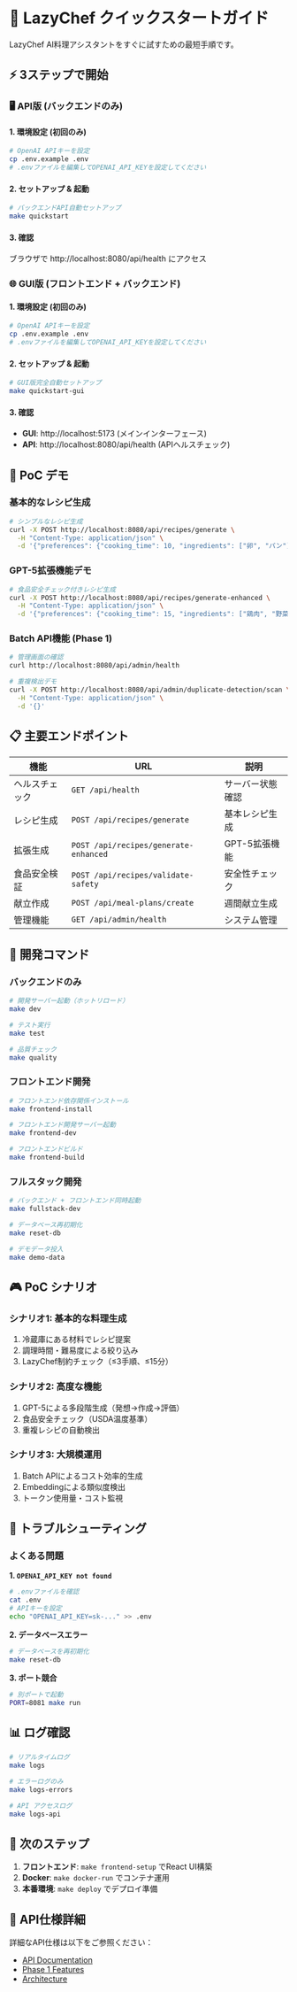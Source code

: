 # 🚀 LazyChef クイックスタートガイド

LazyChef AI料理アシスタントをすぐに試すための最短手順です。

## ⚡ 3ステップで開始

### 🖥️ API版 (バックエンドのみ)

#### 1. 環境設定 (初回のみ)
```bash
# OpenAI APIキーを設定
cp .env.example .env
# .envファイルを編集してOPENAI_API_KEYを設定してください
```

#### 2. セットアップ & 起動
```bash
# バックエンドAPI自動セットアップ
make quickstart
```

#### 3. 確認
ブラウザで http://localhost:8080/api/health にアクセス

### 🌐 GUI版 (フロントエンド + バックエンド)

#### 1. 環境設定 (初回のみ)
```bash
# OpenAI APIキーを設定
cp .env.example .env
# .envファイルを編集してOPENAI_API_KEYを設定してください
```

#### 2. セットアップ & 起動
```bash
# GUI版完全自動セットアップ
make quickstart-gui
```

#### 3. 確認
- **GUI**: http://localhost:5173 (メインインターフェース)
- **API**: http://localhost:8080/api/health (APIヘルスチェック)

## 🎯 PoC デモ

### 基本的なレシピ生成
```bash
# シンプルなレシピ生成
curl -X POST http://localhost:8080/api/recipes/generate \
  -H "Content-Type: application/json" \
  -d '{"preferences": {"cooking_time": 10, "ingredients": ["卵", "パン"]}}'
```

### GPT-5拡張機能デモ
```bash
# 食品安全チェック付きレシピ生成
curl -X POST http://localhost:8080/api/recipes/generate-enhanced \
  -H "Content-Type: application/json" \
  -d '{"preferences": {"cooking_time": 15, "ingredients": ["鶏肉", "野菜"]}}'
```

### Batch API機能 (Phase 1)
```bash
# 管理画面の確認
curl http://localhost:8080/api/admin/health

# 重複検出デモ
curl -X POST http://localhost:8080/api/admin/duplicate-detection/scan \
  -H "Content-Type: application/json" \
  -d '{}'
```

## 📋 主要エンドポイント

| 機能 | URL | 説明 |
|------|-----|------|
| ヘルスチェック | `GET /api/health` | サーバー状態確認 |
| レシピ生成 | `POST /api/recipes/generate` | 基本レシピ生成 |
| 拡張生成 | `POST /api/recipes/generate-enhanced` | GPT-5拡張機能 |
| 食品安全検証 | `POST /api/recipes/validate-safety` | 安全性チェック |
| 献立作成 | `POST /api/meal-plans/create` | 週間献立生成 |
| 管理機能 | `GET /api/admin/health` | システム管理 |

## 🔧 開発コマンド

### バックエンドのみ
```bash
# 開発サーバー起動（ホットリロード）
make dev

# テスト実行
make test

# 品質チェック
make quality
```

### フロントエンド開発
```bash
# フロントエンド依存関係インストール
make frontend-install

# フロントエンド開発サーバー起動
make frontend-dev

# フロントエンドビルド
make frontend-build
```

### フルスタック開発
```bash
# バックエンド + フロントエンド同時起動
make fullstack-dev

# データベース再初期化
make reset-db

# デモデータ投入
make demo-data
```

## 🎮 PoC シナリオ

### シナリオ1: 基本的な料理生成
1. 冷蔵庫にある材料でレシピ提案
2. 調理時間・難易度による絞り込み
3. LazyChef制約チェック（≤3手順、≤15分）

### シナリオ2: 高度な機能
1. GPT-5による多段階生成（発想→作成→評価）
2. 食品安全チェック（USDA温度基準）
3. 重複レシピの自動検出

### シナリオ3: 大規模運用
1. Batch APIによるコスト効率的生成
2. Embeddingによる類似度検出
3. トークン使用量・コスト監視

## 🐛 トラブルシューティング

### よくある問題

**1. `OPENAI_API_KEY not found`**
```bash
# .envファイルを確認
cat .env
# APIキーを設定
echo "OPENAI_API_KEY=sk-..." >> .env
```

**2. データベースエラー**
```bash
# データベースを再初期化
make reset-db
```

**3. ポート競合**
```bash
# 別ポートで起動
PORT=8081 make run
```

## 📊 ログ確認

```bash
# リアルタイムログ
make logs

# エラーログのみ
make logs-errors

# API アクセスログ
make logs-api
```

## 🚀 次のステップ

1. **フロントエンド**: `make frontend-setup` でReact UI構築
2. **Docker**: `make docker-run` でコンテナ運用
3. **本番環境**: `make deploy` でデプロイ準備

## 📝 API仕様詳細

詳細なAPI仕様は以下をご参照ください：
- [API Documentation](./docs/API.md)
- [Phase 1 Features](./docs/PHASE1.md)
- [Architecture](./docs/ARCHITECTURE.md)